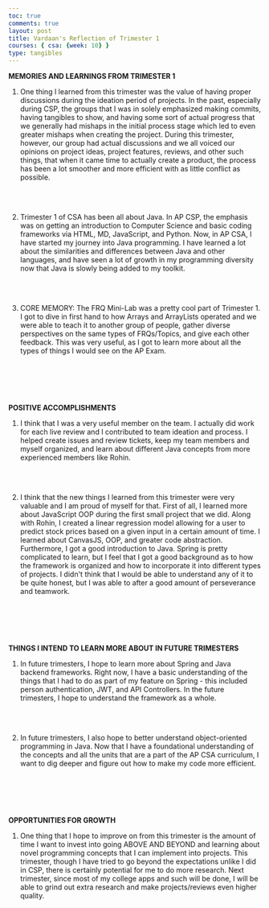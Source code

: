 ```yaml
---
toc: true
comments: true
layout: post
title: Vardaan's Reflection of Trimester 1
courses: { csa: {week: 10} }
type: tangibles
---
```


**MEMORIES AND LEARNINGS FROM TRIMESTER 1**

1. One thing I learned from this trimester was the value of having proper discussions during the ideation period of projects. In the past, especially during CSP, the groups that I was in solely emphasized making commits, having tangibles to show, and having some sort of actual progress that we generally had mishaps in the initial process stage which led to even greater mishaps when creating the project. During this trimester, however, our group had actual discussions and we all voiced our opinions on project ideas, project features, reviews, and other such things, that when it came time to actually create a product, the process has been a lot smoother and more efficient with as little conflict as possible.

<br>
<br>



2. Trimester 1 of CSA has been all about Java. In AP CSP, the emphasis was on getting an introduction to Computer Science and basic coding frameworks via HTML, MD, JavaScript, and Python. Now, in AP CSA, I have started my journey into Java programming. I have learned a lot about the similarities and differences between Java and other languages, and have seen a lot of growth in my programming diversity now that Java is slowly being added to my toolkit. 

<br>
<br>



3. CORE MEMORY: The FRQ Mini-Lab was a pretty cool part of Trimester 1. I got to dive in first hand to how Arrays and ArrayLists operated and we were able to teach it to another group of people, gather diverse perspectives on the same types of FRQs/Topics, and give each other feedback. This was very useful, as I got to learn more about all the types of things I would see on the AP Exam. 

<br>
<br>
<br>
<br>

**POSITIVE ACCOMPLISHMENTS**

1. I think that I was a very useful member on the team. I actually did work for each live review and I contributed to team ideation and process. I helped create issues and review tickets, keep my team members and myself organized, and learn about different Java concepts from more experienced members like Rohin. 

<br>
<br>


2. I think that the new things I learned from this trimester were very valuable and I am proud of myself for that. First of all, I learned more about JavaScript OOP during the first small project that we did. Along with Rohin, I created a linear regression model allowing for a user to predict stock prices based on a given input in a certain amount of time. I learned about CanvasJS, OOP, and greater code abstraction. Furthermore, I got a good introduction to Java. Spring is pretty complicated to learn, but I feel that I got a good background as to how the framework is organized and how to incorporate it into different types of projects. I didn't think that I would be able to understand any of it to be quite honest, but I was able to after a good amount of perseverance and teamwork. 

<br>
<br>
<br>
<br>


**THINGS I INTEND TO LEARN MORE ABOUT IN FUTURE TRIMESTERS**

1. In future trimesters, I hope to learn more about Spring and Java backend frameworks. Right now, I have a basic understanding of the things that I had to do as part of my feature on Spring - this included person authentication, JWT, and API Controllers. In the future trimesters, I hope to understand the framework as a whole. 

<br>
<br>


2. In future trimesters, I also hope to better understand object-oriented programming in Java. Now that I have a foundational understanding of the concepts and all the units that are a part of the AP CSA curriculum, I want to dig deeper and figure out how to make my code more efficient. 

<br>
<br>
<br>
<br>


**OPPORTUNITIES FOR GROWTH**

1. One thing that I hope to improve on from this trimester is the amount of time I want to invest into going ABOVE AND BEYOND and learning about novel programming concepts that I can implement into projects. This trimester, though I have tried to go beyond the expectations unlike I did in CSP, there is certainly potential for me to do more research. Next trimester, since most of my college apps and such will be done, I will be able to grind out extra research and make projects/reviews even higher quality.